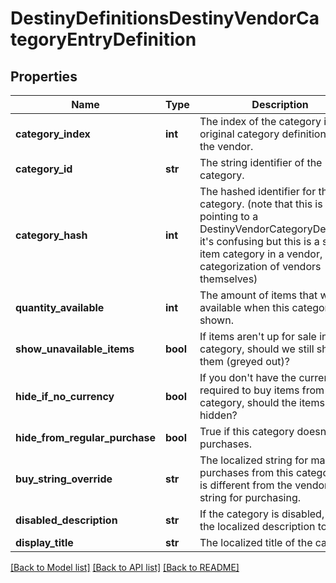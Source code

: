 # DestinyDefinitionsDestinyVendorCategoryEntryDefinition

## Properties
Name | Type | Description | Notes
------------ | ------------- | ------------- | -------------
**category_index** | **int** | The index of the category in the original category definitions for the vendor. | [optional] 
**category_id** | **str** | The string identifier of the category. | [optional] 
**category_hash** | **int** | The hashed identifier for the category.  (note that this is NOT pointing to a DestinyVendorCategoryDefinition,  it&#39;s confusing but this is a sale item category in a vendor, not a categorization of vendors themselves) | [optional] 
**quantity_available** | **int** | The amount of items that will be available when this category is shown. | [optional] 
**show_unavailable_items** | **bool** | If items aren&#39;t up for sale in this category, should we still show them (greyed out)? | [optional] 
**hide_if_no_currency** | **bool** | If you don&#39;t have the currency required to buy items from this category, should the items be hidden? | [optional] 
**hide_from_regular_purchase** | **bool** | True if this category doesn&#39;t allow purchases. | [optional] 
**buy_string_override** | **str** | The localized string for making purchases from this category, if it is different from the vendor&#39;s string for purchasing. | [optional] 
**disabled_description** | **str** | If the category is disabled, this is the localized description to show. | [optional] 
**display_title** | **str** | The localized title of the category. | [optional] 

[[Back to Model list]](../README.md#documentation-for-models) [[Back to API list]](../README.md#documentation-for-api-endpoints) [[Back to README]](../README.md)


